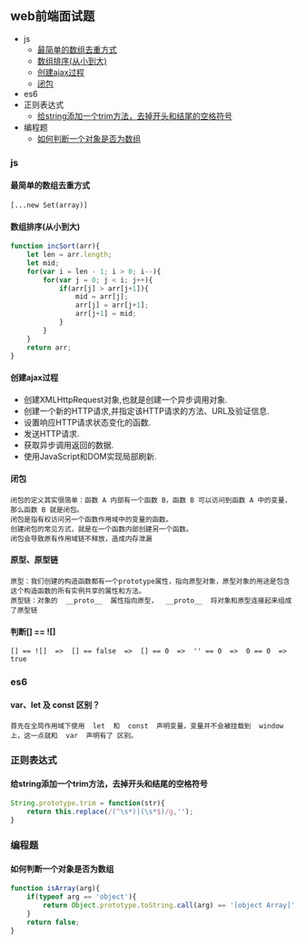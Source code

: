 ## web前端面试题
+ js
    + [最简单的数组去重方式](https://github.com/carry1111/mianshi#%E6%9C%80%E7%AE%80%E5%8D%95%E7%9A%84%E6%95%B0%E7%BB%84%E5%8E%BB%E9%87%8D%E6%96%B9%E5%BC%8F) 
    + [数组排序(从小到大)](https://github.com/carry1111/mianshi#%E6%95%B0%E7%BB%84%E6%8E%92%E5%BA%8F%E4%BB%8E%E5%B0%8F%E5%88%B0%E5%A4%A7)
    + [创建ajax过程](https://github.com/carry1111/mianshi#%E5%88%9B%E5%BB%BAajax%E8%BF%87%E7%A8%8B)
    + [闭包](https://github.com/carry1111/mianshi#%E9%97%AD%E5%8C%85)
+ es6
+ 正则表达式
    + [给string添加一个trim方法，去掉开头和结尾的空格符号](https://github.com/carry1111/mianshi#%E7%BB%99string%E6%B7%BB%E5%8A%A0%E4%B8%80%E4%B8%AAtrim%E6%96%B9%E6%B3%95%E5%8E%BB%E6%8E%89%E5%BC%80%E5%A4%B4%E5%92%8C%E7%BB%93%E5%B0%BE%E7%9A%84%E7%A9%BA%E6%A0%BC%E7%AC%A6%E5%8F%B7)
+ 编程题
    + [如何判断一个对象是否为数组](https://github.com/carry1111/mianshi#%E5%A6%82%E4%BD%95%E5%88%A4%E6%96%AD%E4%B8%80%E4%B8%AA%E5%AF%B9%E8%B1%A1%E6%98%AF%E5%90%A6%E4%B8%BA%E6%95%B0%E7%BB%84)

### js

#### 最简单的数组去重方式
    [...new Set(array)]
#### 数组排序(从小到大)
```javascript
function incSort(arr){
    let len = arr.length;
    let mid;
    for(var i = len - 1; i > 0; i--){
        for(var j = 0; j < i; j++){
            if(arr[j] > arr[j+1]){
                mid = arr[j];
                arr[j] = arr[j+1];
                arr[j+1] = mid;
            }
        }
    }
    return arr;
}
```
#### 创建ajax过程
- 创建XMLHttpRequest对象,也就是创建一个异步调用对象.
- 创建一个新的HTTP请求,并指定该HTTP请求的方法、URL及验证信息.
- 设置响应HTTP请求状态变化的函数.
- 发送HTTP请求.
- 获取异步调用返回的数据.
- 使用JavaScript和DOM实现局部刷新.
#### 闭包
    闭包的定义其实很简单：函数 A 内部有一个函数 B，函数 B 可以访问到函数 A 中的变量，那么函数 B 就是闭包。
    闭包是指有权访问另一个函数作用域中的变量的函数。
    创建闭包的常见方式，就是在一个函数内部创建另一个函数。
    闭包会导致原有作用域链不释放，造成内存泄漏
#### 原型、原型链
    原型：我们创建的构造函数都有一个prototype属性，指向原型对象，原型对象的用途是包含这个构造函数的所有实例共享的属性和方法。
    原型链：对象的  __proto__  属性指向原型，  __proto__  将对象和原型连接起来组成了原型链
####  判断[] == ![] 
    [] == ![]  =>  [] == false  =>  [] == 0  =>  '' == 0  =>  0 == 0  =>  true

### es6

#### var、let 及 const 区别？
    首先在全局作用域下使用  let  和  const  声明变量，变量并不会被挂载到  window  上，这一点就和  var  声明有了 区别。
    
### 正则表达式

#### 给string添加一个trim方法，去掉开头和结尾的空格符号
```javascript
String.prototype.trim = function(str){
    return this.replace(/(^\s*)|(\s*$)/g,'');
}
```

### 编程题

#### 如何判断一个对象是否为数组
```javascript
function isArray(arg){
    if(typeof arg == 'object'){
        return Object.prototype.toString.call(arg) == '[object Array]';
    }
    return false;
}
```

